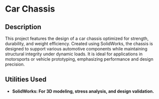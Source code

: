 <h1>Car Chassis</h1>

<h2>Description</h2>
This project features the design of a car chassis optimized for strength, durability, and weight efficiency. Created using SolidWorks, the chassis is designed to support various automotive components while maintaining structural integrity under dynamic loads. It is ideal for applications in motorsports or vehicle prototyping, emphasizing performance and design precision.
<br />


<h2>Utilities Used</h2>

- <b>SolidWorks: For 3D modeling, stress analysis, and design validation. </b>

